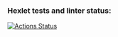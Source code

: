 ### Hexlet tests and linter status:
[![Actions Status](https://github.com/Reckfy/frontend-project-44/actions/workflows/hexlet-check.yml/badge.svg)](https://github.com/Reckfy/frontend-project-44/actions)